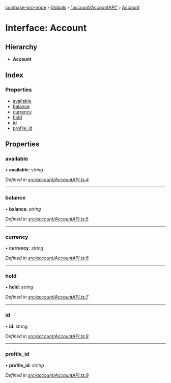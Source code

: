 [coinbase-pro-node](../README.md) › [Globals](../globals.md) › ["account/AccountAPI"](../modules/_account_accountapi_.md) › [Account](_account_accountapi_.account.md)

# Interface: Account

## Hierarchy

- **Account**

## Index

### Properties

- [available](_account_accountapi_.account.md#available)
- [balance](_account_accountapi_.account.md#balance)
- [currency](_account_accountapi_.account.md#currency)
- [hold](_account_accountapi_.account.md#hold)
- [id](_account_accountapi_.account.md#id)
- [profile_id](_account_accountapi_.account.md#profile_id)

## Properties

### available

• **available**: _string_

_Defined in [src/account/AccountAPI.ts:4](https://github.com/bennyn/coinbase-pro-node/blob/0085625/src/account/AccountAPI.ts#L4)_

---

### balance

• **balance**: _string_

_Defined in [src/account/AccountAPI.ts:5](https://github.com/bennyn/coinbase-pro-node/blob/0085625/src/account/AccountAPI.ts#L5)_

---

### currency

• **currency**: _string_

_Defined in [src/account/AccountAPI.ts:6](https://github.com/bennyn/coinbase-pro-node/blob/0085625/src/account/AccountAPI.ts#L6)_

---

### hold

• **hold**: _string_

_Defined in [src/account/AccountAPI.ts:7](https://github.com/bennyn/coinbase-pro-node/blob/0085625/src/account/AccountAPI.ts#L7)_

---

### id

• **id**: _string_

_Defined in [src/account/AccountAPI.ts:8](https://github.com/bennyn/coinbase-pro-node/blob/0085625/src/account/AccountAPI.ts#L8)_

---

### profile_id

• **profile_id**: _string_

_Defined in [src/account/AccountAPI.ts:9](https://github.com/bennyn/coinbase-pro-node/blob/0085625/src/account/AccountAPI.ts#L9)_
